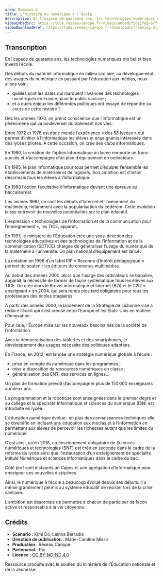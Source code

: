 ```yaml
---
area: Domaine 5
title: L’histoire du numérique à l’école
description: En l’espace de quarante ans, les technologies numériques ont bel et bien investi l’école. Quelles sont les dates qui marquent l’avancée de ces technologies pour le public scolaire français ? Quels enjeux les différentes politiques ont-elles essayé de répondre au cours de cette histoire ?
videoEmbedSrc: https://tube.reseau-canope.fr/videos/embed/f5c11f68-67ff-48fb-8ee6-8cd86ed17414
videoDownloadHref: https://tube.reseau-canope.fr/download/streaming-playlists/hls/videos/f5c11f68-67ff-48fb-8ee6-8cd86ed17414-1080-fragmented.mp4
---
```


## Transcription

En l’espace de quarante ans, les technologies numériques ont bel et bien investi l’école.

Des débuts du matériel informatique en milieu scolaire, au développement des usages du numérique en passant par l’éducation aux médias, nous allons voir :

- quelles sont les dates qui marquent l’avancée des technologies numériques en France, pour le public scolaire ;
- et à quels enjeux les différentes politiques ont essayé de répondre au cours de cette histoire ?

Dès les années 1970, on prend conscience que l’informatique est un phénomène qui va bouleverser durablement nos vies.

Entre 1972 et 1976 est donc menée l’expérience « des 58 lycées » qui permet d’initier à l’informatique les élèves et enseignants intéressés dans des lycées pilotes. À cette occasion, on crée des clubs informatiques.

En 1980, la création de l’option informatique au lycée remporte un franc succès et s’accompagne d’un plan d’équipement en ordinateurs.

En 1985, le plan Informatique pour tous permet d’équiper l’ensemble les établissements de matériels et de logiciels. Son ambition est d’initier désormais _tous_ les élèves à l’informatique.

En 1988 l’option facultative d’informatique devient une épreuve au baccalauréat.

Les années 1990, ce sont les débuts d’Internet et l’avènement du multimédia, notamment avec la popularisation du cédérom. Cette évolution laisse entrevoir de nouvelles potentialités sur le plan éducatif.

L’expression « technologies de l’information et de la communication pour l’enseignement », les TICE, apparaît.

En 1997, le ministère de l’Éducation crée une sous-direction des technologies éducatives et des technologies de l’information et de la communication (SDTICE) chargée de généraliser l’usage du numérique de la maternelle à l’université. Un plan national d’équipement est lancé.

La création en 1998 d’un label RIP « Reconnu d’intérêt pédagogique » permet de soutenir les éditeurs de contenus multimédias.

Au début des années 2000, alors que l’usage des ordinateurs se banalise, apparaît la nécessité de former de façon systématique tous les élèves aux TICE. On crée alors le Brevet informatique et Internet (B2i) et le C2i2 « enseignant » en 2004, qui sera rendu plus tard obligatoire pour tous les professeurs des écoles stagiaires.

À partir des années 2000, le lancement de la Stratégie de Lisbonne vise à réduire l’écart qui s’est creusé entre l’Europe et les États-Unis en matière d’innovation.

Pour cela, l’Europe mise sur les nouveaux besoins nés de la société de l’information.

Avec la démocratisation des tablettes et des smartphones, le développement des usages nécessite des politiques adaptées.

En France, en 2012, est lancée une stratégie numérique globale à l’école :

- prise en compte du numérique dans les programmes ;
- mise à disposition de ressources numériques en classe ;
- généralisation des ENT, des services en lignes…

Un plan de formation prévoit d’accompagner plus de 150 000 enseignants sur deux ans.

La programmation et la robotique sont enseignées dans le premier degré et au collège et la spécialité Informatique et sciences du numérique (ISN) est introduite en lycée.

L’éducation numérique évolue : en plus des connaissances techniques elle se diversifie en incluant une éducation aux médias et à l’information en permettant aux élèves de percevoir les richesses autant que les limites du numérique.

C’est ainsi, qu’en 2018, un enseignement obligatoire de Sciences numériques et technologies (SNT) est créé en seconde dans le cadre de la réforme du lycée ainsi que l’instauration d’un enseignement de spécialité intitulé Numérique et sciences informatiques dans le cadre du bac.

Côté prof sont instaurés un Capes et une agrégation d’informatique pour enseigner ces nouvelles disciplines.

Ainsi, le numérique à l’école a beaucoup évolué depuis ses débuts. Il a même grandement permis au système éducatif de résister lors de la crise sanitaire.

L’ambition est désormais de permettre à chacun de participer de façon active et responsable à la vie citoyenne.

## Crédits
- **Scénario** : Kimi Do, Leinna Berradia
- **Direction de publication** : Marie-Caroline Missir
- **Production** : Réseau Canopé
- **Partenariat** : Pix
- **Licence** : [CC BY-NC-ND 4.0](https://creativecommons.org/licenses/by-nc-nd/4.0/deed.fr)

Ressource produite avec le soutien du ministère de l’Éducation nationale et de la Jeunesse
